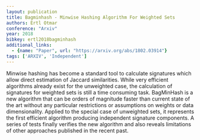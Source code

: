 ```yaml
---
layout: publication
title: Bagminhash - Minwise Hashing Algorithm For Weighted Sets
authors: Ertl Otmar
conference: "Arxiv"
year: 2018
bibkey: ertl2018bagminhash
additional_links:
  - {name: "Paper", url: "https://arxiv.org/abs/1802.03914"}
tags: ['ARXIV', 'Independent']
---
```

Minwise hashing has become a standard tool to calculate signatures which
allow direct estimation of Jaccard similarities. While very efficient
algorithms already exist for the unweighted case, the calculation of signatures
for weighted sets is still a time consuming task. BagMinHash is a new algorithm
that can be orders of magnitude faster than current state of the art without
any particular restrictions or assumptions on weights or data dimensionality.
Applied to the special case of unweighted sets, it represents the first
efficient algorithm producing independent signature components. A series of
tests finally verifies the new algorithm and also reveals limitations of other
approaches published in the recent past.
